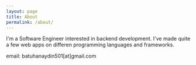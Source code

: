 ```yaml
---
layout: page
title: About
permalink: /about/
---
```


I'm a Software Engineer interested in backend development. I've made quite a few web apps on differen programming languages and frameworks.

email: batuhanaydin501[at]gmail.com

